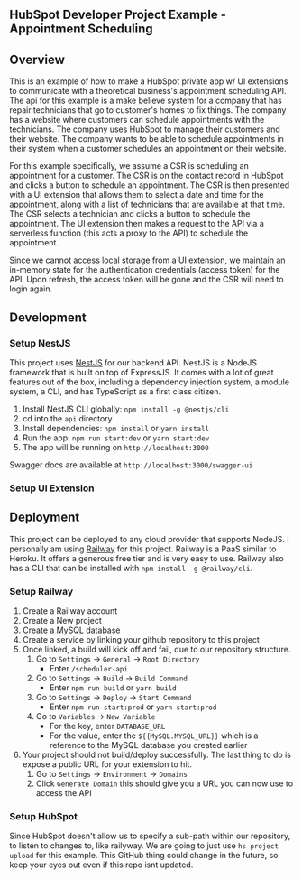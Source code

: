## HubSpot Developer Project Example - Appointment Scheduling

## Overview
This is an example of how to make a HubSpot private app w/ UI extensions to communicate
with a theoretical business's appointment scheduling API. The api for this example is a make believe
system for a company that has repair technicians that go to customer's homes to fix things. The
company has a website where customers can schedule appointments with the technicians. The company
uses HubSpot to manage their customers and their website. The company wants to be able to schedule
appointments in their system when a customer schedules an appointment on their website.

For this example specifically, we assume a CSR is scheduling an appointment for a customer. The CSR
is on the contact record in HubSpot and clicks a button to schedule an appointment. The CSR is then
presented with a UI extension that allows them to select a date and time for the appointment, along
with a list of technicians that are available at that time. The CSR selects a technician and clicks
a button to schedule the appointment. The UI extension then makes a request to the API via 
a serverless function (this acts a proxy to the API) to schedule the appointment. 

Since we cannot access local storage from a UI extension, we maintain an in-memory state for the
authentication credentials (access token) for the API. Upon refresh, the access token will be gone and the CSR
will need to login again.


## Development

### Setup NestJS
This project uses [NestJS](https://nestjs.com/) for our backend API. NestJS is a NodeJS framework that is built on top of ExpressJS.
It comes with a lot of great features out of the box, including a dependency injection system, a module system, 
a CLI, and has TypeScript as a first class citizen.

1. Install NestJS CLI globally: `npm install -g @nestjs/cli`
2. cd into the `api` directory
3. Install dependencies: `npm install` or `yarn install`
4. Run the app: `npm run start:dev` or `yarn start:dev`
5. The app will be running on `http://localhost:3000`

Swagger docs are available at `http://localhost:3000/swagger-ui`

### Setup UI Extension


## Deployment
This project can be deployed to any cloud provider that supports NodeJS. I personally am
using [Railway](https://railway.app/) for this project. Railway is a PaaS similar to Heroku. It offers a generous
free tier and is very easy to use. Railway also has a CLI that can be installed with `npm install -g @railway/cli`.

### Setup Railway
1. Create a Railway account
2. Create a New project
3. Create a MySQL database
4. Create a service by linking your github repository to this project
5. Once linked, a build will kick off and fail, due to our repository structure. 
    1. Go to `Settings` -> `General` -> `Root Directory`
       - Enter `/scheduler-api`
    2. Go to `Settings` -> `Build` -> `Build Command`
       - Enter `npm run build` or `yarn build`
    3. Go to `Settings` -> `Deploy` -> `Start Command`
       - Enter `npm run start:prod` or `yarn start:prod`
    4. Go to `Variables` -> `New Variable`
       - For the key, enter `DATABASE_URL`
       - For the value, enter the `${{MySQL.MYSQL_URL}}` which is a reference to the MySQL database you created earlier
6. Your project should not build/deploy successfully. The last thing to do is expose a public URL for your extension to hit.
    1. Go to `Settings` -> `Environment` -> `Domains`
    2. Click `Generate Domain` this should give you a URL you can now use to access the API

### Setup HubSpot
Since HubSpot doesn't allow us to specify a sub-path within our repository, to listen to changes to, like railyway. We are going to just use `hs project upload` for this example. This GitHub thing could change in the future, so keep your eyes out even if this repo isnt updated.


